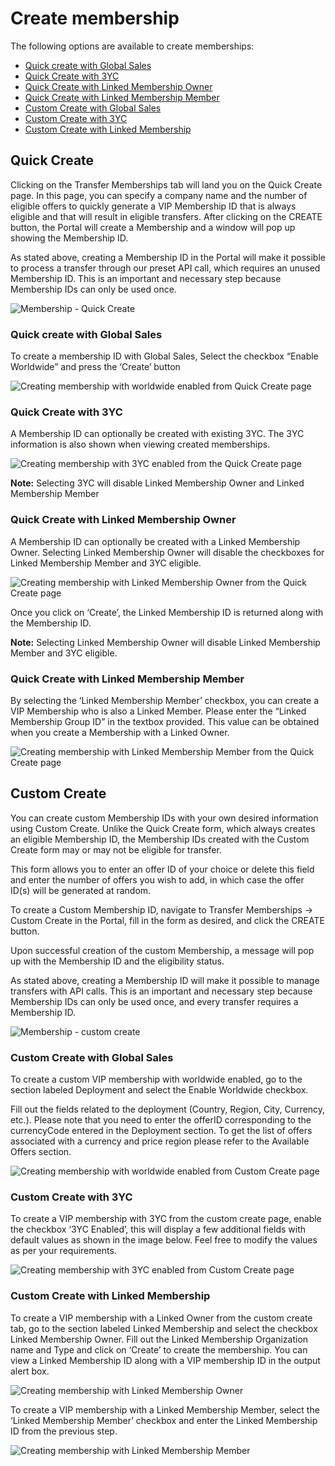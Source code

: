 # Create membership

The following options are available to create memberships:

- [Quick create with Global Sales](#quick-create-with-global-sales)
- [Quick Create with 3YC](#quick-create-with-3yc)
- [Quick Create with Linked Membership Owner](#quick-create-with-linked-membership-owner)
- [Quick Create with Linked Membership Member](#quick-create-with-linked-membership-member)
- [Custom Create with Global Sales](#custom-create-with-global-sales)
- [Custom Create with 3YC](#custom-create-with-3yc)
- [Custom Create with Linked Membership](#custom-create-with-linked-membership)

## Quick Create

Clicking on the Transfer Memberships tab will land you on the Quick Create page. In this page, you can specify a company name and the number of eligible offers to quickly generate a VIP Membership ID that is always eligible and that will result in eligible transfers. After clicking on the CREATE button, the Portal will create a Membership and a window will pop up showing the Membership ID.

As stated above, creating a Membership ID in the Portal will make it possible to process a transfer through our preset API call, which requires an unused Membership ID. This is an important and necessary step because Membership IDs can only be used once.

![Membership - Quick Create](../image/create_membership_1.png)

### Quick create with Global Sales

To create a membership ID with Global Sales, Select the checkbox “Enable Worldwide” and press the ‘Create’ button

![Creating membership with worldwide enabled from Quick Create page](../image/global_sales_1.png)

### Quick Create with 3YC

A Membership ID can optionally be created with existing 3YC. The 3YC information is also shown when viewing created memberships.

![Creating membership with 3YC enabled from the Quick Create page](../image/membership_3yc.png)

**Note:** Selecting 3YC will disable Linked Membership Owner and Linked Membership Member

### Quick Create with Linked Membership Owner

A Membership ID can optionally be created with a Linked Membership Owner. Selecting Linked Membership Owner will disable the checkboxes for Linked Membership Member and 3YC eligible.

![Creating membership with Linked Membership Owner from the Quick Create page](../image/membership_quick_create.png)

Once you click on ‘Create’, the Linked Membership ID is returned along with the Membership ID.

**Note:** Selecting Linked Membership Owner will disable Linked Membership Member and 3YC eligible.

### Quick Create with Linked Membership Member

By selecting the ‘Linked Membership Member’ checkbox, you can create a VIP Membership who is also a Linked Member. Please enter the “Linked Membership Group ID” in the textbox provided. This value can be obtained when you create a Membership with a Linked Owner.

![Creating membership with Linked Membership Member from the Quick Create page](../image/create_membership_2.png)

## Custom Create

You can create custom Membership IDs with your own desired information using Custom Create. Unlike the Quick Create form, which always creates an eligible Membership ID, the Membership IDs created with the Custom Create form may or may not be eligible for transfer.

This form allows you to enter an offer ID of your choice or delete this field and enter the number of offers you wish to add, in which case the offer ID(s) will be generated at random.

To create a Custom Membership ID, navigate to Transfer Memberships -> Custom Create in the Portal, fill in the form as desired, and click the CREATE button.

Upon successful creation of the custom Membership, a message will pop up with the Membership ID and the eligibility status.

As stated above, creating a Membership ID will make it possible to manage transfers with API calls. This is an important and necessary step because Membership IDs can only be used once, and every transfer requires a Membership ID.

![Membership - custom create](../image/memebership_custom.png)

### Custom Create with Global Sales

To create a custom VIP membership with worldwide enabled, go to the section labeled Deployment and select the Enable Worldwide checkbox.

Fill out the fields related to the deployment (Country, Region, City, Currency, etc.). Please note that you need to enter the offerID corresponding to the currencyCode entered in the Deployment section. To get the list of offers associated with a currency and price region please refer to the Available Offers section.

![Creating membership with worldwide enabled from Custom Create page](../image/custom_create.png)

### Custom Create with 3YC

To create a VIP membership with 3YC from the custom create page, enable the checkbox ‘3YC Enabled’, this will display a few additional fields with default values as shown in the image below. Feel free to modify the values as per your requirements.

![Creating membership with 3YC enabled from Custom Create page](../image/custom_create_3yc.png)

### Custom Create with Linked Membership

To create a VIP membership with a Linked Owner from the custom create tab, go to the section labeled Linked Membership and select the checkbox Linked Membership Owner. Fill out the Linked Membership Organization name and Type and click on ‘Create’ to create the membership. You can view a Linked Membership ID along with a VIP membership ID in the output alert box.

![Creating membership with Linked Membership Owner](../image/custom_create_lm.png)

To create a VIP membership with a Linked Membership Member, select the ‘Linked Membership Member’ checkbox and enter the Linked Membership ID from the previous step.

![Creating membership with Linked Membership Member](../image/custom_create_lm2.png)
